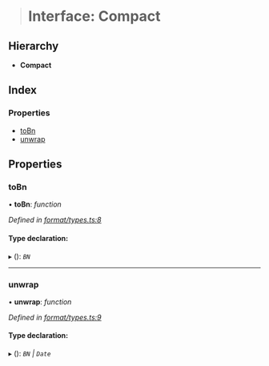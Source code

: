 > # Interface: Compact

## Hierarchy

* **Compact**

## Index

### Properties

* [toBn](_format_types_.compact.md#tobn)
* [unwrap](_format_types_.compact.md#unwrap)

## Properties

###  toBn

• **toBn**: *function*

*Defined in [format/types.ts:8](https://github.com/polkadot-js/common/blob/c7c04bf/packages/util/src/format/types.ts#L8)*

#### Type declaration:

▸ (): *`BN`*

___

###  unwrap

• **unwrap**: *function*

*Defined in [format/types.ts:9](https://github.com/polkadot-js/common/blob/c7c04bf/packages/util/src/format/types.ts#L9)*

#### Type declaration:

▸ (): *`BN` | `Date`*